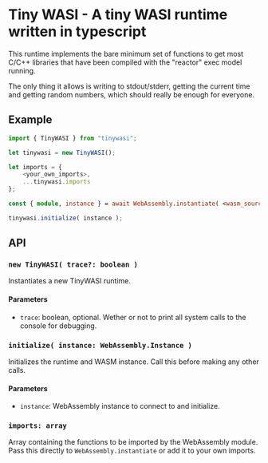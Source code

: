 # Tiny WASI - A tiny WASI runtime written in typescript

This runtime implements the bare minimum set of functions to get most C/C++
libraries that have been compiled with the "reactor" exec model running.

The only thing it allows is writing to stdout/stderr, getting the current time
and getting random numbers, which should really be enough for everyone.

## Example

```ts
import { TinyWASI } from "tinywasi";

let tinywasi = new TinyWASI();

let imports = {
	<your_own_imports>,
	...tinywasi.imports
};

const { module, instance } = await WebAssembly.instantiate( <wasm_source>, imports );

tinywasi.initialize( instance );
```

## API

### `new TinyWASI( trace?: boolean )`

Instantiates a new TinyWASI runtime.

#### Parameters

* `trace`: boolean, optional. Wether or not to print all system calls to the
console for debugging.

### `initialize( instance: WebAssembly.Instance )`

Initializes the runtime and WASM instance. Call this before making any
other calls.

#### Parameters

* `instance`: WebAssembly instance to connect to and initialize.

### `imports: array`

Array containing the functions to be imported by the WebAssembly module.  
Pass this directly to `WebAssembly.instantiate` or add it to your own imports.
